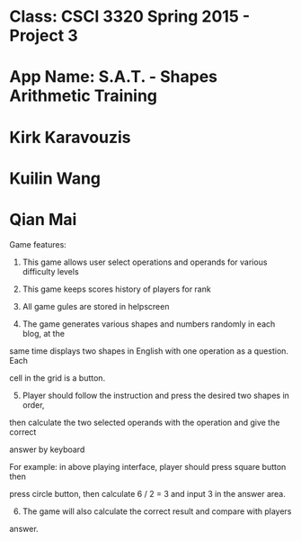 # Class:  CSCI 3320 Spring 2015 - Project 3
# App Name: S.A.T. - Shapes Arithmetic Training
# Kirk Karavouzis
# Kuilin Wang
# Qian Mai

Game features:

1. This game allows user select operations and operands for various difficulty levels

2. This game keeps scores history of players for rank

3. All game gules are stored in helpscreen

4. The game generates various shapes and numbers randomly in each blog, at the 

same time displays two shapes in English with one operation as a question. Each 

cell in the grid is a button.

5. Player should follow the instruction and press the desired two shapes in order, 

then calculate the two selected operands with the operation and give the correct 

answer by keyboard

For example: in above playing interface, player should press square button then 

press circle button, then calculate 6 / 2 = 3 and input 3 in the answer area.

6.  The game will also calculate the correct result and compare with players 

answer.
